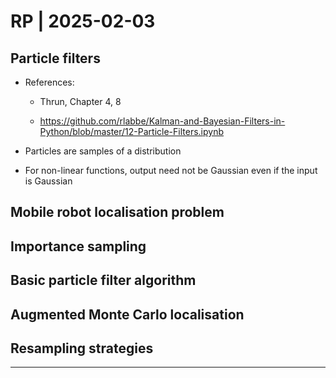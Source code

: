 # RP | 2025-02-03

## Particle filters

- References:
  - Thrun, Chapter 4, 8

  - <https://github.com/rlabbe/Kalman-and-Bayesian-Filters-in-Python/blob/master/12-Particle-Filters.ipynb>

- Particles are samples of a distribution
- For non-linear functions, output need not be Gaussian even if the input is Gaussian

## Mobile robot localisation problem

## Importance sampling

## Basic particle filter algorithm

## Augmented Monte Carlo localisation

## Resampling strategies

---

